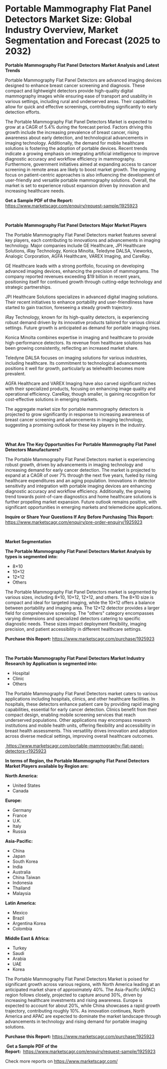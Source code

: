 <p><h1>Portable Mammography Flat Panel Detectors Market Size: Global Industry Overview, Market Segmentation and Forecast (2025 to 2032)</h1></p><p><strong>Portable Mammography Flat Panel Detectors Market Analysis and Latest Trends</strong></p>
<p><p>Portable Mammography Flat Panel Detectors are advanced imaging devices designed to enhance breast cancer screening and diagnosis. These compact and lightweight detectors provide high-quality digital mammography images while ensuring ease of transport and usability in various settings, including rural and underserved areas. Their capabilities allow for quick and effective screenings, contributing significantly to early detection efforts.</p><p>The Portable Mammography Flat Panel Detectors Market is expected to grow at a CAGR of 5.4% during the forecast period. Factors driving this growth include the increasing prevalence of breast cancer, rising awareness about early detection, and technological advancements in imaging technology. Additionally, the demand for mobile healthcare solutions is fostering the adoption of portable devices. Recent trends indicate a growing emphasis on integrating artificial intelligence to improve diagnostic accuracy and workflow efficiency in mammography. Furthermore, government initiatives aimed at expanding access to cancer screening in remote areas are likely to boost market growth. The ongoing focus on patient-centric approaches is also influencing the development of user-friendly and versatile portable mammography solutions. Overall, the market is set to experience robust expansion driven by innovation and increasing healthcare needs.</p></p>
<p><strong>Get a Sample PDF of the Report:&nbsp;</strong> <a href="https://www.marketscagr.com/enquiry/request-sample/1925923?utm_campaign=1126&utm_medium=2&utm_source=Github&utm_content=ia&utm_term=15012025&utm_id=portable-mammography-flat-panel-detectors">https://www.marketscagr.com/enquiry/request-sample/1925923</a></p>
<p>&nbsp;</p>
<p><strong>Portable Mammography Flat Panel Detectors Major Market Players</strong></p>
<p><p>The Portable Mammography Flat Panel Detectors market features several key players, each contributing to innovations and advancements in imaging technology. Major companies include GE Healthcare, JPI Healthcare Solutions, iRay Technology, Konica Minolta, Teledyne DALSA, Vieworks, Analogic Corporation, AGFA Healthcare, VAREX Imaging, and CareRay. </p><p>GE Healthcare leads with a strong portfolio, focusing on developing advanced imaging devices, enhancing the precision of mammograms. The company reported revenues exceeding $19 billion in recent years, positioning itself for continued growth through cutting-edge technology and strategic partnerships.</p><p>JPI Healthcare Solutions specializes in advanced digital imaging solutions. Their recent initiatives to enhance portability and user-friendliness have started to gain traction, foreseeing a steady growth trajectory. </p><p>iRay Technology, known for its high-quality detectors, is experiencing robust demand driven by its innovative products tailored for various clinical settings. Future growth is anticipated as demand for portable imaging rises.</p><p>Konica Minolta combines expertise in imaging and healthcare to provide high-performance detectors. Its revenue from healthcare solutions has been growing consistently, reflecting an increased market share.</p><p>Teledyne DALSA focuses on imaging solutions for various industries, including healthcare. Its commitment to technological advancements positions it well for growth, particularly as telehealth becomes more prevalent.</p><p>AGFA Healthcare and VAREX Imaging have also carved significant niches with their specialized products, focusing on enhancing image quality and operational efficiency. CareRay, though smaller, is gaining recognition for cost-effective solutions in emerging markets.</p><p>The aggregate market size for portable mammography detectors is projected to grow significantly in response to increasing awareness of breast cancer screening and advancements in imaging technology, suggesting a promising outlook for these key players in the industry.</p></p>
<p>&nbsp;</p>
<p><strong>What Are The Key Opportunities For Portable Mammography Flat Panel Detectors Manufacturers?</strong></p>
<p><p>The Portable Mammography Flat Panel Detectors market is experiencing robust growth, driven by advancements in imaging technology and increasing demand for early cancer detection. The market is projected to expand at a CAGR of over 7% through the next five years, fueled by rising healthcare expenditures and an aging population. Innovations in detector sensitivity and integration with portable imaging devices are enhancing diagnostic accuracy and workflow efficiency. Additionally, the growing trend towards point-of-care diagnostics and home healthcare solutions is further propelling market expansion. Future outlook remains positive, with significant opportunities in emerging markets and telemedicine applications.</p></p>
<p><strong>Inquire or Share Your Questions If Any Before Purchasing This Report:</strong> <a href="https://www.marketscagr.com/enquiry/pre-order-enquiry/1925923?utm_campaign=1126&utm_medium=2&utm_source=Github&utm_content=ia&utm_term=15012025&utm_id=portable-mammography-flat-panel-detectors">https://www.marketscagr.com/enquiry/pre-order-enquiry/1925923</a></p>
<p>&nbsp;</p>
<p><strong>Market Segmentation</strong></p>
<p><strong>The Portable Mammography Flat Panel Detectors Market Analysis by types is segmented into:</strong></p>
<p><ul><li>8×10</li><li>10×12</li><li>12×12</li><li>Others</li></ul></p>
<p><p>The Portable Mammography Flat Panel Detectors market is segmented by various sizes, including 8×10, 10×12, 12×12, and others. The 8×10 size is compact and ideal for targeted imaging, while the 10×12 offers a balance between portability and imaging area. The 12×12 detector provides a larger field for comprehensive screening. The "others" category encompasses varying dimensions and specialized detectors catering to specific diagnostic needs. These sizes impact deployment flexibility, imaging precision, and patient accessibility in different healthcare settings.</p></p>
<p><strong>Purchase this Report:&nbsp;</strong><a href="https://www.marketscagr.com/purchase/1925923?utm_campaign=1126&utm_medium=2&utm_source=Github&utm_content=ia&utm_term=15012025&utm_id=portable-mammography-flat-panel-detectors">https://www.marketscagr.com/purchase/1925923</a></p>
<p>&nbsp;</p>
<p><strong>The Portable Mammography Flat Panel Detectors Market Industry Research by Application is segmented into:</strong></p>
<p><ul><li>Hospital</li><li>Clinic</li><li>Others</li></ul></p>
<p><p>The Portable Mammography Flat Panel Detectors market caters to various applications including hospitals, clinics, and other healthcare facilities. In hospitals, these detectors enhance patient care by providing rapid imaging capabilities, essential for early cancer detection. Clinics benefit from their compact design, enabling mobile screening services that reach underserved populations. Other applications may encompass research institutions and mobile health units, offering flexibility and accessibility in breast health assessments. This versatility drives innovation and adoption across diverse medical settings, improving overall healthcare outcomes.</p></p>
<p><a href="https://www.marketscagr.com/portable-mammography-flat-panel-detectors-r1925923?utm_campaign=1126&utm_medium=2&utm_source=Github&utm_content=ia&utm_term=15012025&utm_id=portable-mammography-flat-panel-detectors">&nbsp;https://www.marketscagr.com/portable-mammography-flat-panel-detectors-r1925923</a></p>
<p><strong>In terms of Region, the Portable Mammography Flat Panel Detectors Market Players available by Region are:</strong></p>
<p>
    <p> <strong> North America: </strong>
        <ul>
            <li>United States</li>
            <li>Canada</li>
        </ul>
        </p> 
    <p> <strong> Europe: </strong>
        <ul>
            <li>Germany</li>
            <li>France</li>
            <li>U.K.</li>
            <li>Italy</li>
            <li>Russia</li>
        </ul>
        </p> 
    <p> <strong> Asia-Pacific: </strong>
        <ul>
            <li>China</li>
            <li>Japan</li>
            <li>South Korea</li>
            <li>India</li>
            <li>Australia</li>
            <li>China Taiwan</li>
            <li>Indonesia</li>
            <li>Thailand</li>
            <li>Malaysia</li>
        </ul>
        </p> 
    <p> <strong> Latin America: </strong>
        <ul>
            <li>Mexico</li>
            <li>Brazil</li>
            <li>Argentina Korea</li>
            <li>Colombia</li>
        </ul>
        </p> 
    <p> <strong> Middle East & Africa: </strong>
        <ul>
            <li>Turkey</li>
            <li>Saudi</li>
            <li>Arabia</li>
            <li>UAE</li>
            <li>Korea</li>
        </ul>
    </p>
    </p>
<p><p>The Portable Mammography Flat Panel Detectors Market is poised for significant growth across various regions, with North America leading at an anticipated market share of approximately 40%. The Asia-Pacific (APAC) region follows closely, projected to capture around 30%, driven by increasing healthcare investments and rising awareness. Europe is expected to account for about 20%, while China showcases a rapid growth trajectory, contributing roughly 10%. As innovation continues, North America and APAC are expected to dominate the market landscape through advancements in technology and rising demand for portable imaging solutions.</p></p>
<p><strong>Purchase this Report: </strong><a href="https://www.marketscagr.com/purchase/1925923?utm_campaign=1126&utm_medium=2&utm_source=Github&utm_content=ia&utm_term=15012025&utm_id=portable-mammography-flat-panel-detectors">https://www.marketscagr.com/purchase/1925923</a></p>
<p>&nbsp;<strong>Get a Sample PDF of the Report:&nbsp;&nbsp;</strong><a href="https://www.marketscagr.com/enquiry/request-sample/1925923?utm_campaign=1126&utm_medium=2&utm_source=Github&utm_content=ia&utm_term=15012025&utm_id=portable-mammography-flat-panel-detectors">https://www.marketscagr.com/enquiry/request-sample/1925923</a></p>
<p><strong></strong></p>
<p>Check more reports on <a href="https://www.marketscagr.com/?utm_campaign=1126&utm_medium=2&utm_source=Github&utm_content=ia&utm_term=15012025&utm_id=portable-mammography-flat-panel-detectors">https://www.marketscagr.com/</a></p>